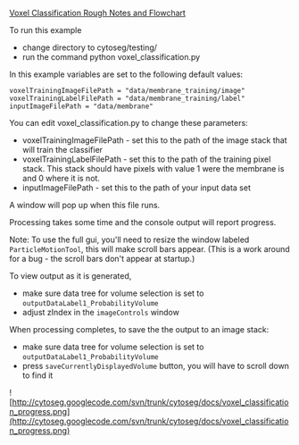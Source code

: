 [Voxel Classification Rough Notes and Flowchart](http://cytoseg.googlecode.com/svn/trunk/cytoseg/docs/voxel_classification.pdf)

To run this example

  * change directory to cytoseg/testing/
  * run the command python voxel\_classification.py

In this example variables are set to the following default values:

```
voxelTrainingImageFilePath = "data/membrane_training/image"
voxelTrainingLabelFilePath = "data/membrane_training/label"
inputImageFilePath = "data/membrane"
```

You can edit voxel\_classification.py to change these parameters:

  * voxelTrainingImageFilePath - set this to the path of the image stack that will train the classifier
  * voxelTrainingLabelFilePath - set this to the path of the training pixel stack. This stack should have pixels with value 1 were the membrane is and 0 where it is not.
  * inputImageFilePath - set this to the path of your input data set

A window will pop up when this file runs.

Processing takes some time and the console output will report progress.

Note:
To use the full gui, you'll need to resize the window labeled `ParticleMotionTool`, this will make scroll bars appear. (This is a work around for a bug - the scroll bars don't appear at startup.)

To view output as it is generated,
  * make sure data tree for volume selection is set to `outputDataLabel1_ProbabilityVolume`
  * adjust zIndex in the `imageControls` window

When processing completes, to save the the output to an image stack:
  * make sure data tree for volume selection is set to `outputDataLabel1_ProbabilityVolume`
  * press `saveCurrentlyDisplayedVolume` button, you will have to scroll down to find it



![http://cytoseg.googlecode.com/svn/trunk/cytoseg/docs/voxel_classification_progress.png](http://cytoseg.googlecode.com/svn/trunk/cytoseg/docs/voxel_classification_progress.png)